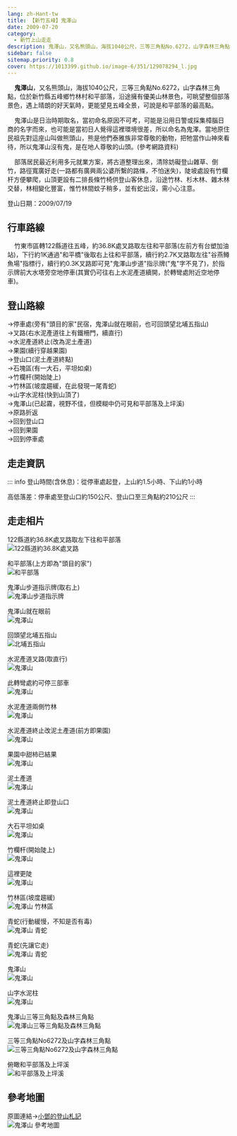 ```yaml
---
lang: zh-Hant-tw
title: 【新竹五峰】鬼澤山
date: 2009-07-20
category: 
  - 新竹上山走走
description: 鬼澤山，又名熊頭山，海拔1040公尺，三等三角點No.6272，山字森林三角點，位於新竹縣五峰鄉竹林村和平部落，沿途擁有優美山林景色，可眺望整個部落景色，遇上晴朗的好天氣時，更能望見五峰全景，可說是和平部落的最高點。 鬼澤山是日治時期取名，當初命名原因不可考，可能是沿用日警或採集樟腦日商的名字而來，也可能是當初日人覺得這裡環境很差，所以命名為鬼澤。
sidebar: false
sitemap.priority: 0.8
cover: https://1013399.github.io/image-6/351/129078294_l.jpg
---
```


    **鬼澤山**，又名熊頭山，海拔1040公尺，三等三角點No.6272，山字森林三角點，位於新竹縣五峰鄉竹林村和平部落，沿途擁有優美山林景色，可眺望整個部落景色，遇上晴朗的好天氣時，更能望見五峰全景，可說是和平部落的最高點。  

<!-- more -->

    鬼澤山是日治時期取名，當初命名原因不可考，可能是沿用日警或採集樟腦日商的名字而來，也可能是當初日人覺得這裡環境很差，所以命名為鬼澤。當地原住民祖先對這座山叫做熊頭山，熊是他們泰雅族非常尊敬的動物，把牠當作山神來看待，所以鬼澤山沒有鬼，是在地人尊敬的山頭。(參考網路資料)  

    部落居民最近利用多元就業方案，將古道整理出來，清除妨礙登山雜草、倒竹，路徑寬廣好走(一路都有廣興兩公婆所繫的路條，不怕迷失)，陡坡處設有竹欄杆方便攀爬，山頂更設有二排長條竹椅供登山客休息，沿途竹林、杉木林、雜木林交替，林相變化豐富，惟竹林間蚊子稍多，並有蛇出沒，需小心注意。

登山日期：2009/07/19

## 行車路線
    竹東市區轉122縣道往五峰，約36.8K處叉路取左往和平部落(左前方有台塑加油站)，下行約1K通過"和平橋"後取右上往和平部落，續行約2.7K叉路取左往"谷燕鳟魚場"指標行，續行約0.3K叉路即可見"鬼澤山步道"指示牌("鬼"字不見了)，於指示牌前大水塔旁空地停車(其實仍可往右上水泥產道續開，於轉彎處附近空地停車)。

## 登山路線
→停車處(旁有"頭目的家"民宿，鬼澤山就在眼前，也可回頭望北埔五指山)  
→叉路(右水泥產道往上有鐵柵門，續直行)  
→水泥產道終止(改為泥土產道)  
→果園(續行穿越果園)  
→登山口(泥土產道終點)  
→石塊區(有一大石，平坦如桌)  
→竹欄杆(開始陡上)  
→竹林區(坡度趨緩，在此發現一尾青蛇)  
→山字水泥柱(快到山頂了)  
→鬼澤山(已起霧，視野不佳，但模糊中仍可見和平部落及上坪溪)  
→原路折返  
→回到登山口  
→回到果園  
→回到停車處

## 走走資訊
::: info
登山時間(含休息)：從停車處起登，上山約1.5小時、下山約1小時

高低落差：停車處至登山口約150公尺、登山口至三角點約210公尺
:::

## 走走相片
122縣道約36.8K處叉路取左下往和平部落  
![122縣道約36.8K處叉路](https://1013399.github.io/image-6/351/129077785_l.jpg)

和平部落(上方即為"頭目的家")  
![和平部落](https://1013399.github.io/image-6/351/129077801_l.jpg)

鬼澤山步道指示牌(取右上)  
![鬼澤山步道指示牌](https://1013399.github.io/image-6/351/129077806_l.jpg)

鬼澤山就在眼前  
![鬼澤山](https://1013399.github.io/image-6/351/129077808_l.jpg)

回頭望北埔五指山  
![北埔五指山](https://1013399.github.io/image-6/351/129077830_l.jpg)

水泥產道叉路(取直行)  
![鬼澤山](https://1013399.github.io/image-6/351/129077834_l.jpg)

此轉彎處約可停三部車  
![鬼澤山](https://1013399.github.io/image-6/351/129077837_l.jpg)

水泥產道兩側竹林  
![鬼澤山](https://1013399.github.io/image-6/351/129077839_l.jpg)

水泥產道終止改泥土產道(前方即果園)  
![鬼澤山](https://1013399.github.io/image-6/351/129077843_l.jpg)

果園中甜柿已結果  
![鬼澤山](https://1013399.github.io/image-6/351/129077846_l.jpg)

泥土產道  
![鬼澤山](https://1013399.github.io/image-6/351/129077869_l.jpg)

泥土產道終止即登山口  
![鬼澤山](https://1013399.github.io/image-6/351/129077873_l.jpg)

大石平坦如桌  
![鬼澤山](https://1013399.github.io/image-6/351/129077967_l.jpg)

竹欄杆(開始陡上)  
![鬼澤山](https://1013399.github.io/image-6/351/129077978_l.jpg)

這裡更陡  
![鬼澤山](https://1013399.github.io/image-6/351/129077990_l.jpg)

竹林區(坡度趨緩)  
![鬼澤山 竹林區](https://1013399.github.io/image-6/351/129078001_l.jpg)

青蛇(行動緩慢，不知是否有毒)  
![鬼澤山 青蛇](https://1013399.github.io/image-6/351/129078093_l.jpg)

青蛇(先讓它走)  
![鬼澤山 青蛇](https://1013399.github.io/image-6/351/129078176_l.jpg)

鬼澤山  
![鬼澤山](https://1013399.github.io/image-6/351/129078229_l.jpg)

山字水泥柱  
![鬼澤山](https://1013399.github.io/image-6/351/129078275_l.jpg)

鬼澤山三等三角點及森林三角點  
![鬼澤山三等三角點及森林三角點](https://1013399.github.io/image-6/351/129078282_l.jpg)

三等三角點No6272及山字森林三角點  
![三等三角點No6272及山字森林三角點](https://1013399.github.io/image-6/351/129078288_l.jpg)

俯瞰和平部落及上坪溪  
![和平部落及上坪溪](https://1013399.github.io/image-6/351/129078294_l.jpg)

## 參考地圖
原圖連結→[小鄧的登山札記](http://designteng.googlepages.com/980110-03.jpg)  
![鬼澤山 參考地圖](https://1013399.github.io/image-6/351/129078314_l.jpg)